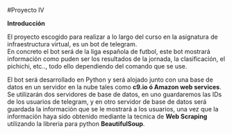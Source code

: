 #Proyecto IV

**Introducción**

El proyecto escogido para realizar a lo largo del curso en la asignatura de infraestructura virtual, es un bot de telegram.  
En concreto el bot será de la liga española de futbol, este bot mostrará información como puden ser los resultados de la jornada, la clasificación, el pichichi, etc.., todo ello dependiendo del comando que se use.

El bot será desarrollado en Python y será alojado junto con una base de datos en un servidor en la nube tales como **c9.io ó Amazon web services**. Se utilizarán dos servidores de base de datos, en uno guardaremos las IDs de los usuarios de telegram, y en otro servidor de base de datos será guardada la información que se le mostrará a los usuarios, una vez que la información haya sido obtenido mediante la tecnica de **Web Scraping** utilizando la libreria para python **BeautifulSoup**. 
